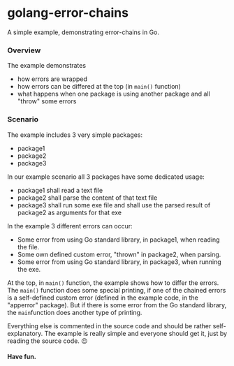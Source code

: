 # golang-error-chains
A simple example, demonstrating error-chains in Go.

### Overview

The example demonstrates
- how errors are wrapped
- how errors can be differed at the top (in `main()` function)
- what happens when one package is using another package and all "throw" some errors

### Scenario

The example includes 3 very simple packages:
- package1
- package2
- package3

In our example scenario all 3 packages have some dedicated usage:
- package1 shall read a text file
- package2 shall parse the content of that text file
- package3 shall run some exe file and shall use the parsed result of package2 as arguments for that exe

In the example 3 different errors can occur:
- Some error from using Go standard library, in package1, when reading the file.
- Some own defined custom error, "thrown" in package2, when parsing.
- Some error from using Go standard library, in package3, when running the exe.

At the top, in `main()` function, the example shows how to differ the errors. The `main()` function does some special printing, if one of the chained errors is a self-defined custom error (defined in the example code, in the "apperror" package). But if there is some error from the Go standard library, the `main`function does another type of printing.

Everything else is commented in the source code and should be rather self-explanatory. The example is really simple and everyone should get it, just by reading the source code. 😉

#### Have fun.
